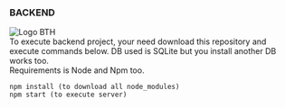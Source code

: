 ### BACKEND
![Logo BTH](https://imgur.com/EwWoyq4.png)<br />
To execute backend project, your need download this repository and execute commands below. DB used is SQLite but you install another DB works too.<br />
Requirements is Node and Npm too. <br />
```
npm install (to download all node_modules)
npm start (to execute server)
```